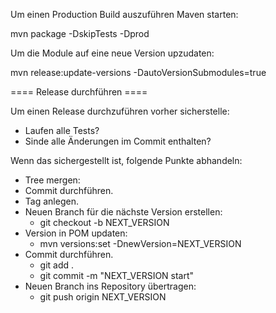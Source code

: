 


Um einen Production Build auszuführen Maven starten:

mvn package -DskipTests -Dprod

Um die Module auf eine neue Version upzudaten:

mvn release:update-versions -DautoVersionSubmodules=true

==== Release durchführen ====

Um einen Release durchzuführen vorher sicherstelle:

* Laufen alle Tests?
* Sinde alle Änderungen im Commit enthalten?

Wenn das sichergestellt ist, folgende Punkte abhandeln:

* Tree mergen:
* Commit durchführen.
* Tag anlegen.
* Neuen Branch für die nächste Version erstellen: 
	* git checkout -b NEXT_VERSION
* Version in POM updaten:
	* mvn versions:set -DnewVersion=NEXT_VERSION
* Commit durchführen.
	* git add .
	* git commit -m "NEXT_VERSION start"
* Neuen Branch ins Repository übertragen:
	* git push origin NEXT_VERSION
